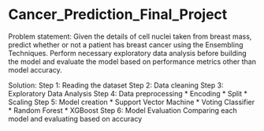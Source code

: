 # Cancer_Prediction_Final_Project

Problem statement:
                Given the details of cell nuclei taken from breast mass, predict whether or not a patient has breast cancer using the Ensembling Techniques. Perform necessary exploratory data analysis before building the model and evaluate the model based on performance metrics other than model accuracy.
                
                
Solution:
        Step 1: Reading the dataset
        Step 2: Data cleaning
        Step 3: Exploratory Data Analysis
        Step 4: Data preprocessing 
              * Encoding
              * Split
              * Scaling
        Step 5: Model creation
              * Support Vector Machine
              * Voting Classifier
              * Random Forest
              * XGBoost
        Step 6: Model Evaluation
              Comparing each model and evaluating based on accuracy
